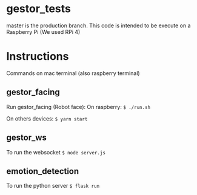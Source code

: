 # gestor_tests

master is the production branch. This code is intended to be execute on a Raspberry Pi (We used RPi 4)

# Instructions

Commands on mac terminal (also raspberry terminal)

## gestor_facing
Run gestor_facing (Robot face):
On raspberry:
`
$ ./run.sh
`

On others devices:
`
$ yarn start
`
## gestor_ws
To run the websocket
`
$ node server.js
`

## emotion_detection
To run the python server
`
$ flask run
`
